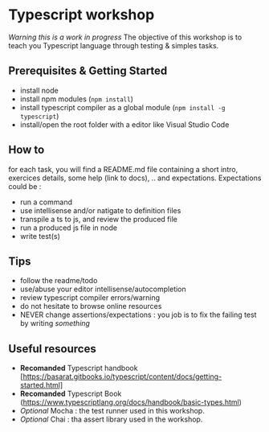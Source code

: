 Typescript workshop
====
_Warning this is a work in progress_
The objective of this workshop is to teach you Typescript language through testing & simples tasks.

Prerequisites & Getting Started
---
- install node
- install npm modules (`npm install`)
- install typescript compiler as a global module (`npm install -g typescript`)
- install/open the root folder with a editor like Visual Studio Code

How to
---
for each task, you will find a README.md file containing a short intro, exercices details, some help (link to docs), .. and expectations. 
Expectations could be :
- run a command
- use intellisense and/or natigate to definition files
- transpile a ts to js, and review the produced file
- run a produced js file in node
- write test(s)

Tips
---
- follow the readme/todo
- use/abuse your editor intellisense/autocompletion
- review typescript compiler errors/warning
- do not hesitate to browse online resources
- NEVER change assertions/expectations : you job is to fix the failing test by writing _something_

Useful resources
----
- **Recomanded** Typescript handbook [https://basarat.gitbooks.io/typescript/content/docs/getting-started.html]
- **Recomanded** Typescript Book (https://www.typescriptlang.org/docs/handbook/basic-types.html)
- _Optional_ Mocha : the test runner used in this workshop. 
- _Optional_ Chai : tha assert library used in the workshop. 